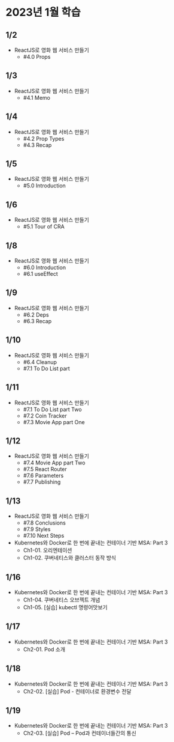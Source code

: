 # 2023년 1월 학습

## 1/2

- ReactJS로 영화 웹 서비스 만들기
  - #4.0 Props

## 1/3

- ReactJS로 영화 웹 서비스 만들기
  - #4.1 Memo

## 1/4

- ReactJS로 영화 웹 서비스 만들기
  - #4.2 Prop Types
  - #4.3 Recap

## 1/5

- ReactJS로 영화 웹 서비스 만들기
  - #5.0 Introduction

## 1/6

- ReactJS로 영화 웹 서비스 만들기
  - #5.1 Tour of CRA

## 1/8

- ReactJS로 영화 웹 서비스 만들기
  - #6.0 Introduction
  - #6.1 useEffect

## 1/9

- ReactJS로 영화 웹 서비스 만들기
  - #6.2 Deps
  - #6.3 Recap

## 1/10

- ReactJS로 영화 웹 서비스 만들기
  - #6.4 Cleanup
  - #7.1 To Do List part

## 1/11

- ReactJS로 영화 웹 서비스 만들기
  - #7.1 To Do List part Two
  - #7.2 Coin Tracker
  - #7.3 Movie App part One

## 1/12

- ReactJS로 영화 웹 서비스 만들기
  - #7.4 Movie App part Two
  - #7.5 React Router
  - #7.6 Parameters
  - #7.7 Publishing

## 1/13

- ReactJS로 영화 웹 서비스 만들기
  - #7.8 Conclusions
  - #7.9 Styles
  - #7.10 Next Steps
- Kubernetes와 Docker로 한 번에 끝내는 컨테이너 기반 MSA: Part 3
  - Ch1-01. 오리엔테이션
  - Ch1-02. 쿠버네티스와 클러스터 동작 방식

## 1/16

- Kubernetes와 Docker로 한 번에 끝내는 컨테이너 기반 MSA: Part 3
  - Ch1-04. 쿠버네티스 오브젝트 개념
  - Ch1-05. [실습] kubectl 명령어맛보기

## 1/17

- Kubernetes와 Docker로 한 번에 끝내는 컨테이너 기반 MSA: Part 3
  - Ch2-01. Pod 소개

## 1/18

- Kubernetes와 Docker로 한 번에 끝내는 컨테이너 기반 MSA: Part 3
  - Ch2-02. [실습] Pod - 컨테이너로 환경변수 전달

## 1/19

- Kubernetes와 Docker로 한 번에 끝내는 컨테이너 기반 MSA: Part 3
  - Ch2-03. [실습] Pod – Pod과 컨테이너들간의 통신
